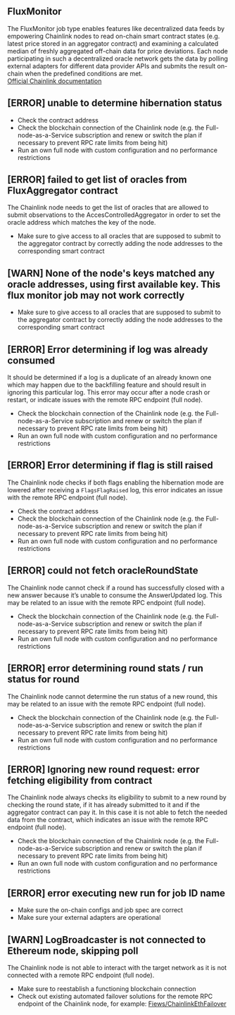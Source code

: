 ## FluxMonitor

The FluxMonitor job type enables features like decentralized data feeds by empowering Chainlink nodes to read on-chain smart contract states (e.g. latest price stored in an aggregator contract) and examining a calculated median of freshly aggregated off-chain data for price deviations. Each node participating in such a decentralized oracle network gets the data by polling external adapters for different data provider APIs and submits the result on-chain when the predefined conditions are met.   
[Official Chainlink documentation](https://docs.chain.link/docs/jobs/types/flux-monitor/)

## [ERROR] unable to determine hibernation status
- Check the contract address
- Check the blockchain connection of the Chainlink node (e.g. the Full-node-as-a-Service subscription and renew or switch the plan if necessary to prevent RPC rate limits from being hit)
- Run an own full node with custom configuration and no performance restrictions

## [ERROR] failed to get list of oracles from FluxAggregator contract
The Chainlink node needs to get the list of oracles that are allowed to submit observations to the AccesControlledAggregator in order to set the oracle address which matches the key of the node.
- Make sure to give access to all oracles that are supposed to submit to the aggregator contract by correctly adding the node addresses to the corresponding smart contract

## [WARN] None of the node's keys matched any oracle addresses, using first available key. This flux monitor job may not work correctly
- Make sure to give access to all oracles that are supposed to submit to the aggregator contract by correctly adding the node addresses to the corresponding smart contract

## [ERROR] Error determining if log was already consumed
It should be determined if a log is a duplicate of an already known one which may happen due to the backfilling feature and should result in ignoring this particular log. This error may occur after a node crash or restart, or indicate issues with the remote RPC endpoint (full node).
- Check the blockchain connection of the Chainlink node (e.g. the Full-node-as-a-Service subscription and renew or switch the plan if necessary to prevent RPC rate limits from being hit)
- Run an own full node with custom configuration and no performance restrictions

## [ERROR] Error determining if flag is still raised
The Chainlink node checks if both flags enabling the hibernation mode are lowered after receiving a `FlagsFlagRaised` log, this error indicates an issue with the remote RPC endpoint (full node). 
- Check the contract address
- Check the blockchain connection of the Chainlink node (e.g. the Full-node-as-a-Service subscription and renew or switch the plan if necessary to prevent RPC rate limits from being hit)
- Run an own full node with custom configuration and no performance restrictions

## [ERROR] could not fetch oracleRoundState
The Chainlink node cannot check if a round has successfully closed with a new answer because it’s unable to consume the AnswerUpdated log. This may be related to an issue with the remote RPC endpoint (full node).
- Check the blockchain connection of the Chainlink node (e.g. the Full-node-as-a-Service subscription and renew or switch the plan if necessary to prevent RPC rate limits from being hit)
- Run an own full node with custom configuration and no performance restrictions

## [ERROR] error determining round stats / run status for round
The Chainlink node cannot determine the run status of a new round, this may be related to an issue with the remote RPC endpoint (full node).
- Check the blockchain connection of the Chainlink node (e.g. the Full-node-as-a-Service subscription and renew or switch the plan if necessary to prevent RPC rate limits from being hit)
- Run an own full node with custom configuration and no performance restrictions

## [ERROR] Ignoring new round request: error fetching eligibility from contract
The Chainlink node always checks its eligibility to submit to a new round by checking the round state, if it has already submitted to it and if the aggregator contract can pay it. In this case it is not able to fetch the needed data from the contract, which indicates an issue with the remote RPC endpoint (full node). 
- Check the blockchain connection of the Chainlink node (e.g. the Full-node-as-a-Service subscription and renew or switch the plan if necessary to prevent RPC rate limits from being hit)
- Run an own full node with custom configuration and no performance restrictions

## [ERROR] error executing new run for job ID name 
- Make sure the on-chain configs and job spec are correct
- Make sure your external adapters are operational

## [WARN] LogBroadcaster is not connected to Ethereum node, skipping poll
The Chainlink node is not able to interact with the target network as it is not connected with a remote RPC endpoint (full node).
- Make sure to reestablish a functioning blockchain connection
- Check out existing automated failover solutions for the remote RPC endpoint of the Chainlink node, for example: [Fiews/ChainlinkEthFailover](https://github.com/Fiews/ChainlinkEthFailover)
